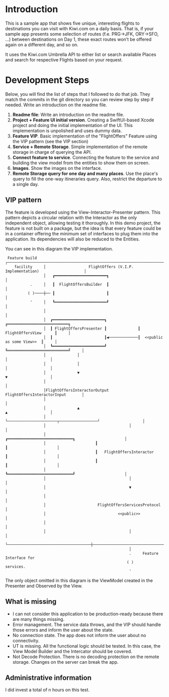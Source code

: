 # Introduction

This is a sample app that shows five unique, interesting flights to destinations you can visit with Kiwi.com on a daily basis. That is, if your sample app presents some selection of routes (f.e. PRG→JFK, ORY→SFO, ...) between destinations on Day 1, these exact routes won’t be offered again on a different day, and so on.

It uses the Kiwi.com Umbrella API to either list or search available Places and search for respective Flights based on your request.

# Development Steps

Below, you will find the list of steps that I followed to do that job. They match the commits in the git directory so you can review step by step if needed.
Write an introduction on the readme file.

1. **Readme file**: Write an introduction on the readme file.
2. **Project + Feature UI initial version**. Creating a SwiftUI-based Xcode project and doing the initial implementation of the UI. This implementation is unpolished and uses dummy data.
3. **Feature VIP**. Basic implementation of the "FlightOffers" Feature using the VIP pattern (see the VIP section)
4. **Service + Remote Storage**. Simple implementation of the remote storage in charge of querying the API.
5. **Connect feature to service**. Connecting the feature to the service and building the view model from the entities to show them on screen.
6. **Images**. Show the images on the interface.
7. **Remote Storage query for one day and many places**. Use the place's query to fill the one-way itineraries query. Also, restrict the departure to a single day. 

## VIP pattern

The feature is developed using the View-Interactor-Presenter pattern. This pattern depicts a circular relation with the Interactor as the only independent object, allowing testing it thoroughly. In this demo project, the feature is not built on a package, but the idea is that every feature could be in a container offering the minimum set of interfaces to plug them into the application. Its dependencies will also be reduced to the Entities.

You can see in this diagram the VIP implementation.
```
 Feature build   ┌───────────────────────────────────────────────────────────────────────────┐
    facility     │                   FlightOffers (V.I.P. Implementation)                    │
                 │   ┏━━━━━━━━━━━━━━━━━━━━━━━┓                                               │
           .     │   ┃  FlightOffersBuilder  ┃                                               │
          ( )────┼── ┃                       ┃                                               │
           '     │   ┗━━━━━━━━━━━━━━━━━━━━━━━┛                                               │
                 │                                                                           │
                 │  ┏━━━━━━━━━━━━━━━━━━━━━━━┓              ╔═══════════════════════════╗     
                 │  ┃ FlightOffersPresenter ┃              ║     FlightOffersView      ║     │
                 │  ┃                       ┃◀─────────────║  <<public as some View>>  ║     │
                 │  ┗━━━━━━━━━━━━━━━━━━━━━━━┛              ╚═══════════════════════════╝     │
                 │              │                                        │                   │
                 │              │                                        │                   │
                 │              ▼                                        ▼                   │
                 │                                                                           │
                 │FlightOffersInteractorOutput             FlightOffersInteractorInput       │
                 │                                                                           │
                 │              ▲                                        ▲                   │
                 │              └──────────────────────┬─────────────────┘                   │
                 │                                     │                                     │
                 │                      ┏━━━━━━━━━━━━━━━━━━━━━━━━━━━━━┓                      │
                 │                      ┃                             ┃                      │
                 │                      ┃   FlightOffersInteractor    ┃                      │
                 │                      ┃                             ┃                      │
                 │                      ┗━━━━━━━━━━━━━━━━━━━━━━━━━━━━━┛                      │
                 │                                     │                                     │
                 │                                     ▼                                     │
                 │                                                                           │
                 │                       FlightOffersServicesProtocol                        │
                 │                                <<public>>                                 │
                 │                                                                           │
                 │                                     │                                     │
                 └─────────────────────────────────────┼─────────────────────────────────────┘
                                                       │                                      
                                                       .     Feature Interface for            
                                                      ( )          services.                  
                                                       '                                      
```

The only object omitted in this diagram is the ViewModel created in the Presenter and Observed by the View.

## What is missing

* I can not consider this application to be production-ready because there are many things missing.
* Error management. The service data throws, and the VIP should handle those errors and inform the user about the state.
* No connection state. The app does not inform the user about no connectivity.
* UT is missing. All the functional logic should be tested. In this case, the View Model Builder and the Intercator should be covered. 
* Not Decode Protection. There is no decoding protection on the remote storage. Changes on the server can break the app.

## Administrative information

I did invest a total of n hours on this test.
